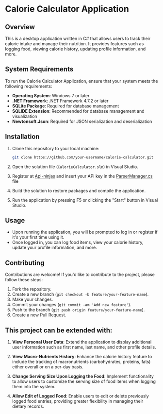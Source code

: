 # Calorie Calculator Application

## Overview

This is a desktop application written in C# that allows users to track their calorie intake and manage their nutrition. It provides features such as logging food, viewing calorie history, updating profile information, and more.

## System Requirements

To run the Calorie Calculator Application, ensure that your system meets the following requirements:

- **Operating System**: Windows 7 or later
- **.NET Framework**: .NET Framework 4.7.2 or later
- **SQLite Package**: Required for database management
- **SQLIDE Extension**: Recommended for database management and visualization
- **Newtonsoft.Json**: Required for JSON serialization and deserialization

## Installation

1. Clone this repository to your local machine:

   ```bash
   git clone https://github.com/your-username/calorie-calculator.git
   ```

2. Open the solution file (`CalorieCalculator.sln`) in Visual Studio.

3. Register at [Api-ninjas](https://api-ninjas.com/) and insert your API key in the [ParserManager.cs](https://github.com/Trased/Calorie-calculator/blob/95dff08902b43309178fd5a157483bb59cf15a72/Application/Managers/ParserManager.cs#L39) file

3. Build the solution to restore packages and compile the application.

4. Run the application by pressing F5 or clicking the "Start" button in Visual Studio.

## Usage

- Upon running the application, you will be prompted to log in or register if it's your first time using it.
- Once logged in, you can log food items, view your calorie history, update your profile information, and more.


## Contributing

Contributions are welcome! If you'd like to contribute to the project, please follow these steps:

1. Fork the repository.
2. Create a new branch (`git checkout -b feature/your-feature-name`).
3. Make your changes.
4. Commit your changes (`git commit -am 'Add new feature'`).
5. Push to the branch (`git push origin feature/your-feature-name`).
6. Create a new Pull Request.

## This project can be extended with:

1. **View Personal User Data**: Extend the application to display additional user information such as first name, last name, and other profile details.

2. **View Macro-Nutrients History**: Enhance the calorie history feature to include the tracking of macronutrients (carbohydrates, proteins, fats) either overall or on a per-day basis.

3. **Change Serving Size Upon Logging the Food**: Implement functionality to allow users to customize the serving size of food items when logging them into the system.

4. **Allow Edit of Logged Food**: Enable users to edit or delete previously logged food entries, providing greater flexibility in managing their dietary records.

